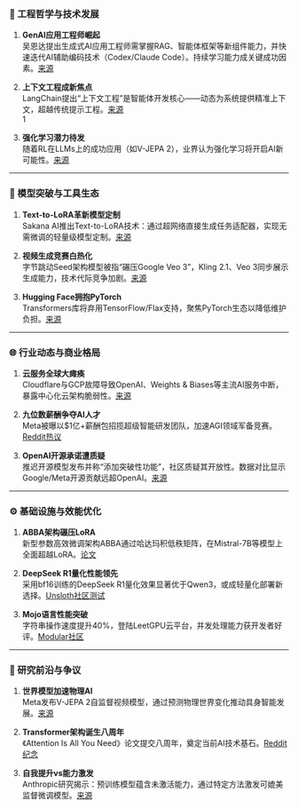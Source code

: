 ### 🔧 工程哲学与技术发展  
1. **GenAI应用工程师崛起**  
吴恩达提出生成式AI应用工程师需掌握RAG、智能体框架等新组件能力，并快速迭代AI辅助编码技术（Codex/Claude Code）。持续学习能力成关键成功因素。[来源](https://twitter.com/AndrewYNg/status/1933185193059516442)  

2. **上下文工程成新焦点**  
LangChain提出“上下文工程”是智能体开发核心——动态为系统提供精准上下文，超越传统提示工程。[来源](https://twitter.com/hwchase17/status/1933278290992845201)  
1
3. **强化学习潜力待发**  
随着RL在LLMs上的成功应用（如V-JEPA 2），业界认为强化学习将开启AI新可能性。[来源](https://twitter.com/jxmnop/status/1933359925415325980)  

---

### 🧰 模型突破与工具生态  
1. **Text-to-LoRA革新模型定制**  
Sakana AI推出Text-to-LoRA技术：通过超网络直接生成任务适配器，实现无需微调的轻量级模型定制。[来源](https://twitter.com/SakanaAILabs/status/1932972420522230214)  

2. **视频生成竞赛白热化**  
字节跳动Seed架构模型被指“碾压Google Veo 3”，Kling 2.1、Veo 3同步展示生成能力，技术代际竞争加剧。[来源](https://twitter.com/scaling01/status/1933048431775527006)  

3. **Hugging Face拥抱PyTorch**  
Transformers库将弃用TensorFlow/Flax支持，聚焦PyTorch生态以降低维护负担。[来源](https://twitter.com/_lewtun/status/1933226225620885818)  

---

### 🌐 行业动态与商业格局  
1. **云服务全球大瘫痪**  
Cloudflare与GCP故障导致OpenAI、Weights & Biases等主流AI服务中断，暴露中心化云架构脆弱性。[来源](https://twitter.com/gregisenberg/status/1933242926337077272)  

2. **九位数薪酬争夺AI人才**  
Meta被曝以$1亿+薪酬包招揽超级智能研发团队，加速AGI领域军备竞赛。[Reddit热议](https://www.reddit.com/r/LocalLLaMA/comments/1l9wbaw/)  

3. **OpenAI开源承诺遭质疑**  
推迟开源模型发布并称“添加突破性功能”，社区质疑其开放性。数据对比显示Google/Meta开源贡献远超OpenAI。[来源](https://www.reddit.com/r/LocalLLaMA/comments/1l9hzb5/)  

---

### ⚙️ 基础设施与效能优化  
1. **ABBA架构碾压LoRA**  
新型参数高效微调架构ABBA通过哈达玛积低秩矩阵，在Mistral-7B等模型上全面超越LoRA。[论文](https://arxiv.org/abs/2505.14238)  

2. **DeepSeek R1量化性能领先**  
采用bf16训练的DeepSeek R1量化效果显著优于Qwen3，或成轻量化部署新选择。[Unsloth社区测试](https://discord.com/channels/1179035537009545276)  

3. **Mojo语言性能突破**  
字符串操作速度提升40%，登陆LeetGPU云平台，并发处理能力获开发者好评。[Modular社区](https://discord.com/channels/1087530497313357884)  

---

### 🧪 研究前沿与争议  
1. **世界模型加速物理AI**  
Meta发布V-JEPA 2自监督视频模型，通过预测物理世界变化推动具身智能发展。[来源](https://twitter.com/omarsar0/status/1932993784683303272)  

2. **Transformer架构诞生八周年**  
《Attention Is All You Need》论文提交八周年，奠定当前AI技术基石。[Reddit纪念](https://www.reddit.com/r/singularity/comments/1l9ple2/)  

3. **自我提升vs能力激发**  
Anthropic研究揭示：预训练模型蕴含未激活能力，通过特定方法激发可媲美监督微调模型。[来源](https://twitter.com/jeremyphoward/status/1932959121915195842)  